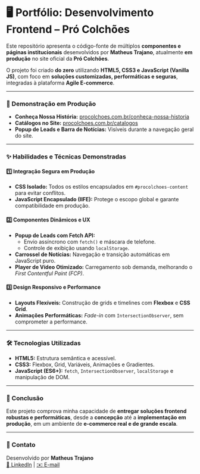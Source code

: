 # 🖥️ Portfólio: Desenvolvimento Frontend – Pró Colchões

Este repositório apresenta o código-fonte de múltiplos **componentes e páginas institucionais** desenvolvidos por **Matheus Trajano**, atualmente **em produção** no site oficial da **Pró Colchões**.

O projeto foi criado **do zero** utilizando **HTML5, CSS3 e JavaScript (Vanilla JS)**, com foco em **soluções customizadas, performáticas e seguras**, integradas à plataforma **Agile E-commerce**.

---

### 🚀 Demonstração em Produção

- **Conheça Nossa História:** [procolchoes.com.br/conheca-nossa-historia](https://www.procolchoes.com.br/conheca-nossa-historia/)  
- **Catálogos no Site:** [procolchoes.com.br/catalogos](https://www.procolchoes.com.br/catalogos/)  
- **Popup de Leads e Barra de Notícias:** Visíveis durante a navegação geral do site.

---

### ✨ Habilidades e Técnicas Demonstradas

#### 1️⃣ Integração Segura em Produção
- **CSS Isolado:** Todos os estilos encapsulados em `#procolchoes-content` para evitar conflitos.  
- **JavaScript Encapsulado (IIFE):** Protege o escopo global e garante compatibilidade em produção.

#### 2️⃣ Componentes Dinâmicos e UX
- **Popup de Leads com Fetch API:**  
  - Envio assíncrono com `fetch()` e máscara de telefone.  
  - Controle de exibição usando `localStorage`.  
- **Carrossel de Notícias:** Navegação e transição automáticas em JavaScript puro.  
- **Player de Vídeo Otimizado:** Carregamento sob demanda, melhorando o *First Contentful Paint (FCP)*.

#### 3️⃣ Design Responsivo e Performance
- **Layouts Flexíveis:** Construção de grids e timelines com **Flexbox** e **CSS Grid**.  
- **Animações Performáticas:** *Fade-in* com `IntersectionObserver`, sem comprometer a performance.

---

### 🛠️ Tecnologias Utilizadas

- **HTML5:** Estrutura semântica e acessível.  
- **CSS3:** Flexbox, Grid, Variáveis, Animações e Gradientes.  
- **JavaScript (ES6+):** `fetch`, `IntersectionObserver`, `localStorage` e manipulação de DOM.

---

### 📌 Conclusão

Este projeto comprova minha capacidade de **entregar soluções frontend robustas e performáticas**, desde a **concepção** até a **implementação em produção**, em um ambiente de **e-commerce real e de grande escala**.

---

### 📩 Contato

Desenvolvido por **Matheus Trajano**  
[💼 LinkedIn](https://www.linkedin.com/in/matheus-trajano-5179a7378) | [✉️ E-mail](mailto:matheustrajano454@gmail.com)
